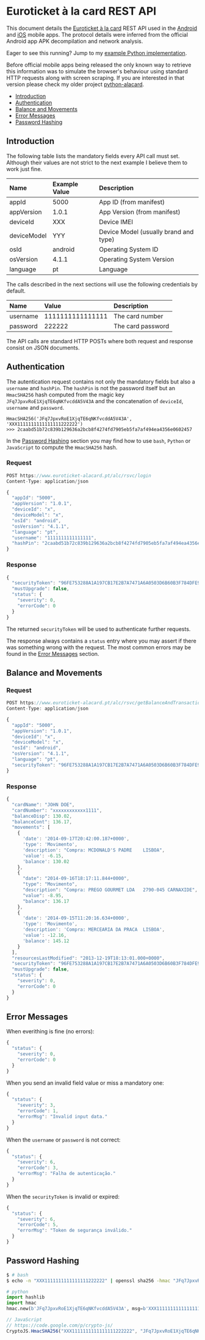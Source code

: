 # Euroticket à la card REST API

This document details the [Euroticket à la card](https://www.euroticket-alacard.pt/) REST API used in the [Android](https://play.google.com/store/apps/details?id=pt.bes.pp.edenred&hl=pt_PT) and [iOS](https://itunes.apple.com/pt/app/euroticket-a-la-card/id820890384?mt=8) mobile apps.
The protocol details were inferred from the official Android app APK decompilation and network analysis.

Eager to see this running? Jump to my [example Python implementation](alacard.py).

Before official mobile apps being released the only known way to retrieve this information was to simulate the browser's behaviour using standard HTTP requests along with screen scraping. If you are interested in that version please check my older project [python-alacard](https://github.com/marmelo/python-alacard).

- [Introduction](#introduction)
- [Authentication](#authentication)
- [Balance and Movements](#balance-and-movements)
- [Error Messages](#error-messages)
- [Password Hashing](#password-hashing)


## Introduction

The following table lists the mandatory fields every API call must set.
Although their values are not strict to the next example I believe them to work just fine.

|Name|Example Value|Description|
|:---|:---|:---|
|appId|5000|App ID (from manifest)|
|appVersion|1.0.1|App Version (from manifest)|
|deviceId|XXX|Device IMEI|
|deviceModel|YYY|Device Model (usually brand and type)|
|osId|android|Operating System ID|
|osVersion|4.1.1|Operating System Version|
|language|pt|Language|

The calls described in the next sections will use the following credentials by default.

|Name|Value|Description|
|:---|:---|:---|
|username|1111111111111111|The card number|
|password|222222|The card password|

The API calls are standard HTTP POSTs where both request and response consist on JSON documents.


## Authentication

The autentication request contains not only the mandatory fields but also a `username` and `hashPin`. The `hashPin` is not the password itself but an `HmacSHA256` hash computed from the magic key `JFq7JpxvRoE1XjqTE6qNKfvcddA5V43A` and the concatenation of `deviceId`, `username` and `password`.

```
HmacSHA256('JFq7JpxvRoE1XjqTE6qNKfvcddA5V43A', 'XXX1111111111111111222222')
>>> 2caabd51b72c839b129636a2bcb8f4274fd7905eb5fa7af494ea4356e0602457
```

In the [Password Hashing](#password-hashing) section you may find how to use `bash`, `Python` or `JavaScript` to compute the `HmacSHA256` hash.


### Request

```JavaScript
POST https://www.euroticket-alacard.pt/alc/rsvc/login
Content-Type: application/json

{
  "appId": "5000",
  "appVersion": "1.0.1",
  "deviceId": "x",
  "deviceModel": "x",
  "osId": "android",
  "osVersion": "4.1.1",
  "language": "pt",
  "username": "1111111111111111", 
  "hashPin": "2caabd51b72c839b129636a2bcb8f4274fd7905eb5fa7af494ea4356e0602457"
}
```

### Response

```JavaScript
{
  "securityToken": "96FE753288A1A197CB17E2B7A7471A6A0503D6B60B3F784DFE9519C8540F4CE3A8FB916326168373E2C897E1371F95A5DDB69434F112D0D4EB582E3F8F2AB81B",
  "mustUpgrade": false,
  "status": {
    "severity": 0,
    "errorCode": 0
  }
}
```

The returned `securityToken` will be used to authenticate further requests.

The response always contains a `status` entry where you may assert if there was something wrong with the request. The most common errors may be found in the [Error Messages](#error-messages) section.


## Balance and Movements

### Request

```JavaScript
POST https://www.euroticket-alacard.pt/alc/rsvc/getBalanceAndTransactions
Content-Type: application/json

{
  "appId": "5000",
  "appVersion": "1.0.1",
  "deviceId": "x",
  "deviceModel": "x",
  "osId": "android",
  "osVersion": "4.1.1",
  "language": "pt",
  "securityToken": "96FE753288A1A197CB17E2B7A7471A6A0503D6B60B3F784DFE9519C8540F4CE3A8FB916326168373E2C897E1371F95A5DDB69434F112D0D4EB582E3F8F2AB81B"
}
```

### Response

```JavaScript
{
  "cardName": "JOHN DOE",
  "cardNumber": "xxxxxxxxxxxx1111",
  "balanceDisp": 130.02,
  "balanceCont": 136.17,
  "movements": [
    {
      'date': '2014-09-17T20:42:00.187+0000',
      'type': 'Movimento',
      'description': "Compra: MCDONALD'S PADRE    LISBOA",
      'value': -6.15,
      'balance': 130.02
    },
    {
      "date": "2014-09-16T18:17:11.844+0000",
      "type": "Movimento",
      "description": "Compra: PREGO GOURMET LDA   2790-045 CARNAXIDE",
      "value": -8.95,
      "balance": 136.17
    },
    {
      'date': '2014-09-15T11:20:16.634+0000',
      'type': 'Movimento',
      'description': 'Compra: MERCEARIA DA PRACA  LISBOA',
      'value': -12.16,
      'balance': 145.12
    }
  ],
  "resourcesLastModified": "2013-12-19T18:13:01.000+0000",
  "securityToken": "96FE753288A1A197CB17E2B7A7471A6A0503D6B60B3F784DFE9519C8540F4CE3A8FB916326168373E2C897E1371F95A5DDB69434F112D0D4EB582E3F8F2AB81B",
  "mustUpgrade": false,
  "status": {
    "severity": 0,
    "errorCode": 0
  }
}
```

## Error Messages

When everithing is fine (no errors):
```JavaScript
{
  "status": {
    "severity": 0,
    "errorCode": 0
  }
}
```

When you send an invalid field value or miss a mandatory one:
```JavaScript
{
  "status": {
    "severity": 3,
    "errorCode": 1,
    "errorMsg": "Invalid input data."
  }
}
```

When the `username` or `password` is not correct:
```JavaScript
{
  "status": {
    "severity": 6,
    "errorCode": 3,
    "errorMsg": "Falha de autenticação."
  }
}
```

When the `securityToken` is invalid or expired:
```JavaScript
{
  "status": {
    "severity": 6,
    "errorCode": 5,
    "errorMsg": "Token de segurança inválido."
  }
}
```


## Password Hashing

```bash
$ # bash
$ echo -n "XXX1111111111111111222222" | openssl sha256 -hmac "JFq7JpxvRoE1XjqTE6qNKfvcddA5V43A"
```

```Python
# python
import hashlib
import hmac
hmac.new(b'JFq7JpxvRoE1XjqTE6qNKfvcddA5V43A', msg=b'XXX1111111111111111222222', digestmod=hashlib.sha256).hexdigest()
```

```JavaScript
// JavaScript
// https://code.google.com/p/crypto-js/
CryptoJS.HmacSHA256("XXX1111111111111111222222", "JFq7JpxvRoE1XjqTE6qNKfvcddA5V43A").toString()
```
